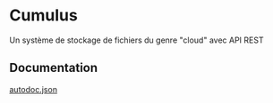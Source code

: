 # Cumulus
Un système de stockage de fichiers du genre "cloud" avec API REST

## Documentation
[autodoc.json](autodoc.json)
